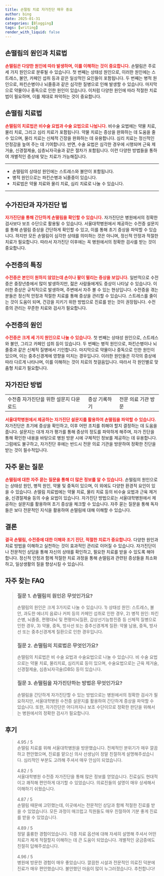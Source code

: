 ```yaml
---
title: 손떨림 치료 자가진단 매우 중요
author: bing
date: 2025-01-31
categories: [Blogging]
tags: [writing]
render_with_liquid: false
---
```



<h2 id='손떨림의 원인과 치료법'>손떨림의 원인과 치료법</h2>

<p><b><span style="color: #ee2323;">손떨림은 다양한 원인에 따라 발생하며, 이를 이해하는 것이 중요합니다.</span></b> 손떨림은 주로 세 가지 원인으로 분류될 수 있습니다. 첫 번째는 상태성 원인으로, 이러한 원인에는 스트레스, 불안, 카페인 섭취 등과 같은 일상적인 요인들이 포함됩니다. 두 번째는 병적 원인으로, 파킨슨병이나 뇌졸중과 같은 심각한 질병으로 인해 발생할 수 있습니다. 마지막으로 약물이나 중독으로 인한 원인이 있습니다. 이처럼 다양한 원인에 따라 적절한 치료법이 필요하며, 이를 제대로 파악하는 것이 중요합니다.</p>

<h2 id='손떨림 치료법'>손떨림 치료법</h2>

<p><b><span style="color: #ee2323;">손떨림의 치료법은 비수술 요법과 수술 요법으로 나뉩니다.</span></b> 비수술 요법에는 약물 치료, 물리 치료, 그리고 심리 치료가 포함됩니다. 약물 치료는 증상을 완화하는 데 도움을 줄 수 있으며, 물리 치료는 신체적 긴장을 완화하는 데 유용합니다. 심리 치료는 정신적인 안정감을 높여 주는 데 기여합니다. 반면, 수술 요법은 심각한 경우에 시행되며 근육 제거술, 신경절제술, 심층뇌자극술과 같은 절차가 포함됩니다. 이런 다양한 방법들을 통하여 개별적인 증상에 맞는 치료가 가능해집니다.</p>

<hr />

<ul>
    <li>손떨림의 상태성 원인에는 스트레스와 불안이 포함됩니다.</li>
    <li>병적 원인으로는 파킨슨병과 뇌졸중이 있습니다.</li>
    <li>치료법은 약물 치료와 물리 치료, 심리 치료로 나눌 수 있습니다.</li>
</ul>

<hr />

<h2 id='수가진단과 자가진단 법'>수가진단과 자가진단 법</h2>

<p><b><span style="color: #ee2323;">자가진단을 통해 간단하게 손떨림을 확인할 수 있습니다.</span></b> 자가진단은 병원에서의 정확한 검사보다 보조 수단으로 활용될 수 있습니다. 서울대학병원에서 제공하는 수전증 설문지를 통해 손떨림 증상을 간단하게 확인할 수 있고, 이를 통해 초기 증상을 파악할 수 있습니다. 하지만 모든 손떨림이 심각한 상태를 의미하는 것은 아니며, 정신적 안정과 적절한 치료가 필요합니다. 따라서 자가진단 이후에는 꼭 병원에서의 정확한 검사를 받는 것이 중요합니다.</p>

<h2 id='수전증의 특징'>수전증의 특징</h2>

<p><b><span style="color: #ee2323;">수전증은 본인이 원하지 않았는데 손이나 팔이 떨리는 증상을 보입니다.</span></b> 일반적으로 수전증은 중장년층에서 많이 발생하지만, 젊은 사람들에게도 증상이 나타날 수 있습니다. 이러한 증상은 규칙적으로 발생하며, 주변에서 자주 볼 수 있는 현상입니다. 수전증을 겪는 분들은 정신적 안정과 적절한 치료를 통해 증상을 관리할 수 있습니다. 스트레스를 줄이는 것이 도움이 되며, 건강을 지키기 위한 방법으로 진료를 받는 것이 권장됩니다. 수전증의 관리는 꾸준한 치료와 검사가 필요합니다.</p>

<h2 id='수전증의 원인'>수전증의 원인</h2>

<p><b><span style="color: #ee2323;">수전증은 크게 세 가지 원인으로 나눌 수 있습니다.</span></b> 첫 번째는 상태성 원인으로, 스트레스와 불안, 그리고 카페인 섭취 등이 있습니다. 두 번째는 병적 원인으로, 파킨슨병이나 뇌졸중과 같은 신체적 질병에서 기인합니다. 마지막으로 약물이나 중독으로 인한 원인이 있으며, 이는 중추신경계에 영향을 미치는 경우입니다. 이러한 원인들은 각각의 증상에 따라 다르게 나타나며, 이를 이해하는 것이 치료의 첫걸음입니다. 따라서 각 원인별로 맞춤형 치료가 필요합니다.</p>

<h2 id='자가진단 방법'>자가진단 방법</h2>

<table>
    <tr>
        <td>수전증 자가진단을 위한 설문지 다운로드</td>
        <td>증상 기록하기</td>
        <td>전문 의료 기관 방문</td>
    </tr>
</table>

<p><b><span style="color: #ee2323;">서울대학병원에서 제공하는 자가진단 설문지를 활용하여 손떨림을 파악할 수 있습니다.</span></b> 자가진단은 초기에 증상을 확인하고, 이후 어떤 조치를 취해야 할지 결정하는 데 도움을 줍니다. 설문지는 대개 자가 평가를 통해 증상의 정도를 파악하게 해주며, 자가 진단을 통해 확인한 내용을 바탕으로 병원 방문 시에 구체적인 정보를 제공하는 데 유용합니다. 그럼에도 불구하고, 자가진단 후에는 반드시 전문 의료 기관을 방문하여 정확한 진단을 받는 것이 필수적입니다.</p>

<h2 id='자주 묻는 질문'>자주 묻는 질문</h2>

<p><b><span style="color: #ee2323;">손떨림에 대한 자주 묻는 질문을 통해 더 많은 정보를 알 수 있습니다.</span></b> 손떨림의 원인으로는 상태성 원인, 병적 원인, 약물 및 중독이 있으며, 이 외에도 다양한 환경적 요인이 있을 수 있습니다. 손떨림 치료법에는 약물 치료, 물리 치료 등의 비수술 요법과 근육 제거술, 신경절제술 등의 수술 요법이 있습니다. 자가진단 방법으로는 서울대학병원에서 제공하는 설문지를 활용하여 초기 증상을 체크할 수 있습니다. 자주 묻는 질문을 통해 독자들은 보다 전문적인 지식을 활용하여 손떨림에 대해 이해할 수 있습니다.</p>

<h2 id='결론'>결론</h2>

<p><b><span style="color: #ee2323;">결국 손떨림, 수전증에 대한 이해와 조기 진단, 적절한 치료가 중요합니다.</span></b> 다양한 원인과 치료 방법을 이해하고 실천하는 것이 효과적인 관리로 이어질 수 있습니다. 자가진단이나 전문적인 상담을 통해 자신의 상태를 확인하고, 필요한 치료를 받을 수 있도록 해야 합니다. 정신적 안정과 함께 적절한 치료 과정을 통해 손떨림과 관련된 증상들을 최소화하고, 일상생활의 질을 향상시킬 수 있습니다.</p>


<h2 id='자주_찾는_FAQ'>자주 찾는 FAQ</h2>
<div itemscope="" itemtype="https://schema.org/FAQPage"> 
<blockquote> 
<div itemscope="" itemprop="mainEntity" itemtype="https://schema.org/Question"> 
<h3 itemprop="name">질문 1. 손떨림의 원인은 무엇인가요?</h3> 
<div itemscope="" itemprop="acceptedAnswer" itemtype="https://schema.org/Answer"> 
<span itemprop="text"> 
<p>손떨림의 원인은 크게 3가지로 나눌 수 있습니다. 1) 상태성 원인: 스트레스, 불안, 과도한 에너지 음료나 커피 등의 카페인 섭취로 인한 경우, 2) 병적 원인: 파킨슨병, 뇌졸중, 편평대뇌 및 편평미뇌질환, 갑상선기능항진증 등 신체적 질병으로 인한 경우, 3) 약물, 중독, 방사선 또는 중추신경계계 질환: 약물 남용, 중독, 방사선 또는 중추신경계계 질환으로 인한 경우입니다.</p> 
</span> 
</div> 
</div> 
<div itemscope="" itemprop="mainEntity" itemtype="https://schema.org/Question"> 
<h3 itemprop="name">질문 2. 손떨림의 치료법은 무엇인가요?</h3> 
<div itemscope="" itemprop="acceptedAnswer" itemtype="https://schema.org/Answer"> 
<span itemprop="text"> 
<p>손떨림의 치료법은 비 수술 요법과 수술요법으로 나눌 수 있습니다. 비 수술 요법으로는 약물 치료, 물리치료, 심리치료 등이 있으며, 수술요법으로는 근육 제거술, 신경절제술, 심층뇌자극술(DBS) 등이 있습니다.</p> 
</span> 
</div> 
</div> 
<div itemscope="" itemprop="mainEntity" itemtype="https://schema.org/Question"> 
<h3 itemprop="name">질문 3. 손떨림을 자가진단하는 방법은 무엇인가요?</h3> 
<div itemscope="" itemprop="acceptedAnswer" itemtype="https://schema.org/Answer"> 
<span itemprop="text"> 
<p>손떨림을 간단하게 자가진단할 수 있는 방법으로는 병원에서의 정확한 검사가 필요하지만, 서울대학병원 수전증 설문지를 활용하여 간단하게 증상을 파악할 수 있습니다. 또한, 자가진단은 어디까지나 보조 수단이므로 정확한 판단을 위해서는 병원에서의 정확한 검사가 필요합니다.</p> 
</span> 
</div> 
</div> 
</blockquote> 
</div>
<h2 id='후기'>후기</h2>
<div itemscope itemtype="https://schema.org/Product">
  <blockquote>
  <div itemprop="review" itemscope itemtype="https://schema.org/Review">
      <div itemprop="reviewRating" itemscope itemtype="https://schema.org/Rating"> <span itemprop="ratingValue">4.95</span> / <span itemprop="bestRating">5</span> </div>
      <span itemprop="reviewBody">손떨림 치료를 위해 서울대학병원을 방문했습니다. 전체적인 분위기가 매우 깔끔하고 편안했으며, 진료를 맡으신 의사 선생님이 정말 친절하게 설명해주셨습니다. 심리적인 부분도 고려해 주셔서 매우 안심이 되었습니다.</span>
  </div>
  <br>
  <div itemprop="review" itemscope itemtype="https://schema.org/Review">
      <div itemprop="reviewRating" itemscope itemtype="https://schema.org/Rating"> <span itemprop="ratingValue">4.82</span> / <span itemprop="bestRating">5</span> </div>
      <span itemprop="reviewBody">서울대학병원 수전증 자가진단을 통해 많은 정보를 얻었습니다. 진료실도 현대적이고 쾌적해 편안하게 대기할 수 있었습니다. 의료진들의 설명이 매우 상세해서 이해하기 쉬웠습니다.</span>
  </div>
  <br>
  <div itemprop="review" itemscope itemtype="https://schema.org/Review">
      <div itemprop="reviewRating" itemscope itemtype="https://schema.org/Rating"> <span itemprop="ratingValue">4.87</span> / <span itemprop="bestRating">5</span> </div>
      <span itemprop="reviewBody">손떨림 때문에 고민했는데, 이곳에서는 전문적인 상담과 함께 적절한 진료를 받을 수 있었습니다. 모든 과정이 매끄럽고 직원들도 매우 친절하여 기분 좋게 진료를 받을 수 있었습니다.</span>
  </div>
  <br>
  <div itemprop="review" itemscope itemtype="https://schema.org/Review">
      <div itemprop="reviewRating" itemscope itemtype="https://schema.org/Rating"> <span itemprop="ratingValue">4.89</span> / <span itemprop="bestRating">5</span> </div>
      <span itemprop="reviewBody">정말 훌륭한 경험이었습니다. 각종 치료 옵션에 대해 자세히 설명해 주셔서 어떤 치료가 제게 적절할지 이해하는 데 큰 도움이 되었습니다. 개별적인 궁금증에도 친절히 답해주셨습니다.</span>
  </div>
  <br>
  <div itemprop="review" itemscope itemtype="https://schema.org/Review">
      <div itemprop="reviewRating" itemscope itemtype="https://schema.org/Rating"> <span itemprop="ratingValue">4.96</span> / <span itemprop="bestRating">5</span> </div>
      <span itemprop="reviewBody">병원에 방문한 경험이 매우 좋았습니다. 깔끔한 시설과 전문적인 의료진 덕분에 진료가 매우 편안했습니다. 불안했던 마음이 많이 누그러졌습니다. 추천합니다!</span>
  </div>
  </blockquote>
</div>
